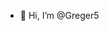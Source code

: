 - 👋 Hi, I’m @Greger5
<!---
Greger5/Greger5 is a ✨ special ✨ repository because its `README.md` (this file) appears on your GitHub profile.
You can click the Preview link to take a look at your changes.
--->
